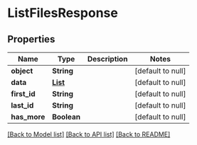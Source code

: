# ListFilesResponse
## Properties

| Name | Type | Description | Notes |
|------------ | ------------- | ------------- | -------------|
| **object** | **String** |  | [default to null] |
| **data** | [**List**](OpenAIFile.md) |  | [default to null] |
| **first\_id** | **String** |  | [default to null] |
| **last\_id** | **String** |  | [default to null] |
| **has\_more** | **Boolean** |  | [default to null] |

[[Back to Model list]](../README.md#documentation-for-models) [[Back to API list]](../README.md#documentation-for-api-endpoints) [[Back to README]](../README.md)

